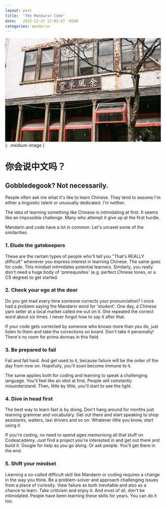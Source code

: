 ```yaml
---
layout: post
title:  "The Mandarin Code"
date:   2015-12-27 17:03:47 -0500
categories: mandarin 
---
```


![Chinese writing ](/images/chinese.jpg){: .medium-image }

# 你会说中文吗？

## Gobbledegook? Not necessarily. 

People often ask me what it's like to learn Chinese. They tend to assume I'm either a linguistic talent or unusually dedicated. I'm neither. 

The idea of learning something like Chinese is intimidating at first. It seems like an impossible challenge. Many who attempt it give up at the first hurdle.

Mandarin and code have a lot in common. Let's unravel some of the similarities. 

### 1. Elude the gatekeepers

These are the certain types of people who'll tell you "That's REALLY difficult" whenever you express interest in learning Chinese. The same goes for code. This mindset intimidates potential learners. Similarly, you really don't need a huge body of 'prerequisites' (e.g. perfect Chnese tones, or a CS degree) to get started. 

### 2. Check your ego at the door

Do you get mad every time someone corrects your pronunciation? I once had a problem saying the Mandarin word for 'student'. One day, a Chinese yarn seller at a local market called me out on it. She repeated the correct word about six times. I never forgot how to say it after that. 

If your code gets corrected by someone who knows more than you do, just listen to them and take the corrections on board. Don't take it personally! There's no room for prima donnas in this field. 

### 3. Be prepared to fail 

Fail and fail hard. And get used to it, because failure will be the order of the day from now on. Hopefully, you'll soon become immune to it. 

The same applies both for coding and learning to speak a challenging language. You'll feel like an idiot at first. People will constantly misunderstand. Then, little by little, you'll start to see the light. 

### 4. Dive in head first

The best way to learn fast is by doing. Don't hang around for months just learning grammar and vocabulary. Get out there and start speaking to shop assistants, waiters, taxi drivers and so on. Whatever little you know, start using it.  

If you're coding, no need to spend ages memorising all that stuff on Codeacademy. Just find a project you're interested in and get out there and build it. Google for help as you go along. Or ask people. You'll get there in the end. 

### 5. Shift your mindset

Learning a so-called difficult skill like Mandarin or coding requires a change in the way you think. Be a problem-solver and approach challenging issues from a place of curiosity. View failure as both inevitable and also as a chance to learn. Take criticism and enjoy it. And most of all, don't be intimidated. People have been learning these skills for years. You can do it too.  
